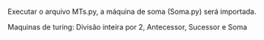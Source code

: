 Executar o arquivo MTs.py, a máquina de soma (Soma.py) será importada.

Maquinas de turing: Divisão inteira por 2, Antecessor, Sucessor e Soma


